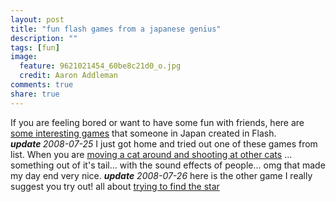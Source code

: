```yaml
---
layout: post
title: "fun flash games from a japanese genius"
description: ""
tags: [fun]
image:
  feature: 9621021454_60be8c21d0_o.jpg
  credit: Aaron Addleman
comments: true
share: true
---
```



<p>If you are feeling bored or want to have some fun with friends, here are <a href="http://www.nekogames.jp/">some interesting games</a> that someone in Japan created in Flash.
<em><strong>update&nbsp;<span style="font-weight: normal;">2008-07-25</span></strong></em>
I just got home and tried out one of these games from list. When you are <a href="http://www.nekogames.jp/mt/2007/05/post.html">moving a cat around and shooting at other cats</a> ... something out of it's tail... with the sound effects of people... omg that made my day end very nice.
<strong><em>update</em></strong> <em>2008-07-26</em>
here is the other game I really suggest you try out! all about <a href="http://www.nekogames.jp/mt/2007/05/post_16.html">trying to find the star</a></p>
